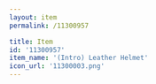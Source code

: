 ```yaml
---
layout: item
permalink: /11300957

title: Item
id: '11300957'
item_name: '(Intro) Leather Helmet'
icon_url: '11300003.png'
---
```

